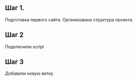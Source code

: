 ## Шаг 1.
Подготовка первого сайта. Организована структура проекта.

## Шаг 2
Подключили script

## Шаг 3
Добавили новую ветку